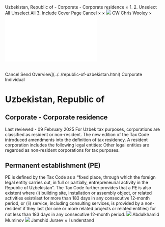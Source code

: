 Uzbekistan, Republic of - Corporate - Corporate residence
×
1.
2.
Unselect All
Unselect All
3.
Include Cover Page
Cancel
×
×
![](../../-/media/world-wide-tax-summaries/attachments/global---chris-wooley.ashx%3Frev=ac5e5f3223b34096b1afc2a6009c7320&revision=ac5e5f32-23b3-4096-b1af-c2a6009c7320&hash=859B7ADC84DC2CBEC9760E9E6EE7DE6D0A8BFCDF)
CW
Chris Wooley
×
![](corporate-residence.html)
######
Cancel
Send
Overview](../../republic-of-uzbekistan.html)
Corporate
Individual
# Uzbekistan, Republic of
## Corporate - Corporate residence
Last reviewed - 09 February 2025
For Uzbek tax purposes, corporations are classified as resident or non-resident. The new edition of the Tax Code introduced amendments into the definition of tax residency.
A resident corporation includes the following legal entities:
Other legal entities are regarded as non-resident corporations for tax purposes.
## Permanent establishment (PE)
PE is defined by the Tax Code as a “fixed place, through which the foreign legal entity carries out, in full or partially, entrepreneurial activity in the Republic of Uzbekistan”. The Tax Code further provides that a PE is also existent where (i) building site, installation or assembly object, or related activities exist/last for more than 183 days in any consecutive 12-month period, or (ii) service, including consulting services, is provided by a non-resident if they last (for one or more related projects or related entities) for not less than 183 days in any consecutive 12-month period.
![](../../-/media/world-wide-tax-summaries/republicofuzbekistanabdulkhamid-muminovuzbekistan--abdulkhamid-muminovjpg20210713101151824.ashx%3Frev=ba5e2d7db6f4491695d9e037fd7e5e28&revision=ba5e2d7d-b6f4-4916-95d9-e037fd7e5e28&hash=37862B6B2F5350E75B31277ACD97347535B8AA2A)
Abdulkhamid Muminov
![](../../-/media/world-wide-tax-summaries/republicofuzbekistanjamshid-juraevjamshid-juraev-croppedsquarejpg20220109234056130.ashx%3Frev=6a043517e0504fc4af855455f9abbc2a&revision=6a043517-e050-4fc4-af85-5455f9abbc2a&hash=F238BF8DA406B291A55051D57223F8B396BA7FA5)
Jamshid Juraev
×
I understand